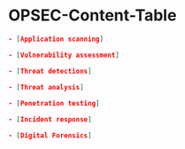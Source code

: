 # OPSEC-Content-Table

```json
- [Application scanning] 

- [Vulnerability assessment]

- [Threat detections]

- [Threat analysis]
 
- [Penetration testing]

- [Incident response]

- [Digital Forensics]
```
